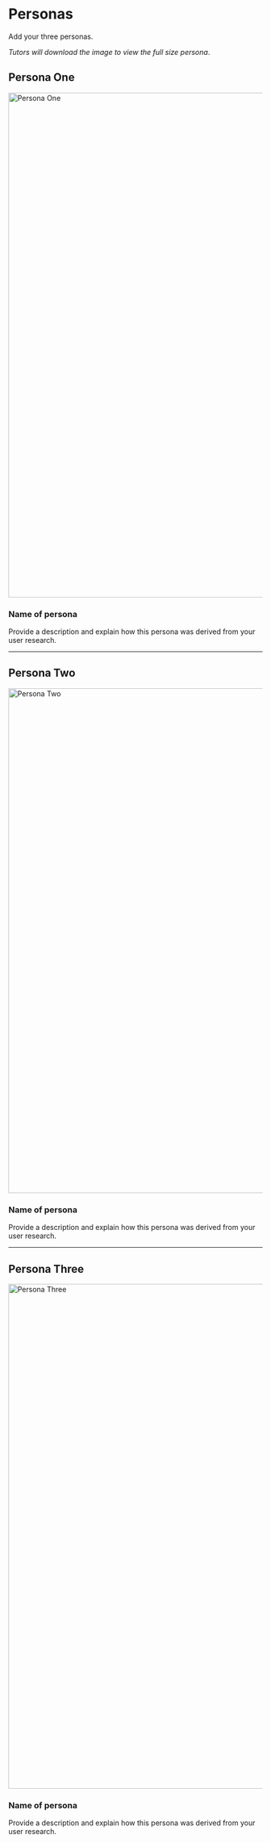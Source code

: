 # Personas

Add your three personas.

*Tutors will download the image to view the full size persona*.

<!-- edit as required -->

## Persona One

<img src="sp1-media/JuliePersona.png" alt="Persona One" width="1000">

### Name of persona
Provide a description and explain how this persona was derived from your user research.

---

## Persona Two

<img src="sp1-media/persona.png" alt="Persona Two" width="1000">

### Name of persona
Provide a description and explain how this persona was derived from your user research.

---

## Persona Three

<img src="sp1-media/persona.png" alt="Persona Three" width="1000">

### Name of persona
Provide a description and explain how this persona was derived from your user research.
